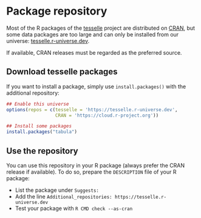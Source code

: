 # Package repository

Most of the R packages of the [tesselle](https://www.tesselle.org/) project are distributed on [CRAN](https://cran.r-project.org/), but some data packages are too large and can only be installed from our universe: [tesselle.r-universe.dev](https://tesselle.r-universe.dev).

If available, CRAN releases must be regarded as the preferred source.

## Download tesselle packages

If you want to install a package, simply use `install.packages()` with the additional repository:

``` r
## Enable this universe
options(repos = c(tesselle = 'https://tesselle.r-universe.dev',
                  CRAN = 'https://cloud.r-project.org'))

## Install some packages
install.packages("tabula")
```

## Use the repository

You can use this repository in your R package (always prefer the CRAN release if available). To do so, prepare the `DESCRIPTION` file of your R package:

* List the package under `Suggests:`
* Add the line `Additional_repositories: https://tesselle.r-universe.dev`
* Test your package with `R CMD check --as-cran`
